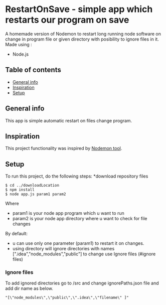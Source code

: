 # RestartOnSave - simple app which restarts our program on save
A homemade version of Nodemon to restart long running node software on change in program file or given directory with posibility to ignore files in it.
  Made using :
* Node.js 


## Table of contents
* [General info](#general-info)
* [Inspiration](#inspiration)
* [Setup](#setup)


## General info
This app is simple automatic restart on files change program.
	
## Inspiration
This project functionality was inspired by [Nodemon tool](https://www.npmjs.com/package/nodemon).
## Setup
To run this project, do the following steps:
*download repository files

```
$ cd ../downloadLocation
$ npm install
$ node app.js param1 param2
```
Where 
- param1 is your node app program which u want to run
- param2 is your node app directory where u want to check for file changes

By default:
- u can use only one parameter (param1) to restart it on changes.
- using directory will ignore directories with names [".idea","node_modules","public"] to change use Ignore files (#ignore files)

### Ignore files
To add ignored directories go to /src and change ignorePaths.json file and add dir name as below. 
```
"[\"node_modules\",\"public\",\".idea\",\"filename\" ]"
```

